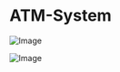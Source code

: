 # ATM-System

![Image](https://github.com/user-attachments/assets/6af9f73a-8c52-4d77-8017-154364537c9a)

![Image](https://github.com/user-attachments/assets/5ffa81b6-b163-4ced-98ae-d3fdf42192b7)
